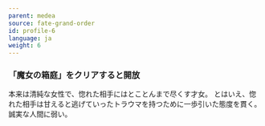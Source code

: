 ```yaml
---
parent: medea
source: fate-grand-order
id: profile-6
language: ja
weight: 6
---
```


### 「魔女の箱庭」をクリアすると開放

本来は清純な女性で、惚れた相手にはとことんまで尽くす才女。
とはいえ、惚れた相手は甘えると逃げていったトラウマを持つために一歩引いた態度を貫く。
誠実な人間に弱い。
